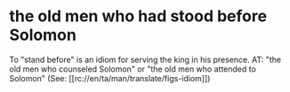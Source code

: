 # the old men who had stood before Solomon

To "stand before" is an idiom for serving the king in his presence. AT: "the old men who counseled Solomon" or "the old men who attended to Solomon" (See: [[rc://en/ta/man/translate/figs-idiom]])